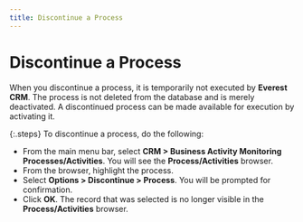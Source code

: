 ```yaml
---
title: Discontinue a Process
---
```


# Discontinue a Process


When you discontinue a process, it is temporarily not executed by **Everest CRM**.  The process is not deleted from the database and is merely deactivated.  A discontinued process can be made available for execution by activating  it.


{:.steps}
To discontinue a process, do the following:

- From the main  menu bar, select **CRM 
 &gt; Business Activity Monitoring Processes/Activities**. You will  see the **Process/Activities** browser.
- From the browser,  highlight the process.
- Select **Options &gt; Discontinue &gt; Process**.  You will be prompted for confirmation.
- Click **OK**. The record that was selected is  no longer visible in the **Process/Activities**  browser.

